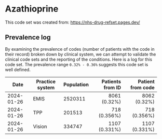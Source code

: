 # Azathioprine

This code set was created from: https://nhs-drug-refset.pages.dev/

## Prevalence log

By examining the prevalence of codes (number of patients with the code in their record) broken down by clinical system, we can attempt to validate the clinical code sets and the reporting of the conditions. Here is a log for this code set. The prevalence range `0.32% - 0.36%` suggests this code set is well defined.


| Date       | Practice system | Population | Patients from ID | Patient from code |
| ---------- | --------------- | ---------- | ---------------: | ----------------: |
| 2024-01-26 | EMIS | 2520311 | 8061 (0.32%) | 8062 (0.32%) | 
| 2024-01-26 | TPP | 201513 | 718 (0.356%) | 718 (0.356%) | 
| 2024-01-26 | Vision | 334747 | 1107 (0.331%) | 1107 (0.331%) | 